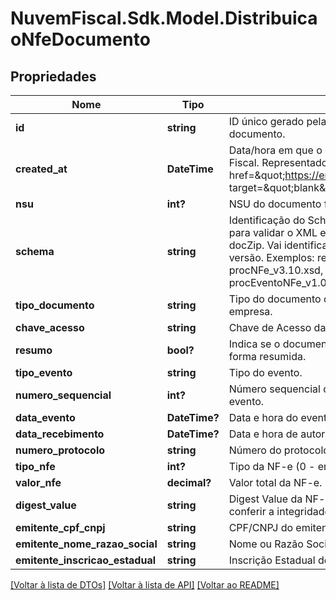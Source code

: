 # NuvemFiscal.Sdk.Model.DistribuicaoNfeDocumento

## Propriedades

Nome | Tipo | Descrição | Comentários
------------ | ------------- | ------------- | -------------
**id** | **string** | ID único gerado pela Nuvem Fiscal para identificar o documento. | 
**created_at** | **DateTime** | Data/hora em que o documento foi criado na Nuvem Fiscal. Representado no formato &lt;a href&#x3D;\&quot;https://en.wikipedia.org/wiki/ISO_8601\&quot; target&#x3D;\&quot;blank\&quot;&gt;&#x60;ISO 8601&#x60;&lt;/a&gt;. | [optional] 
**nsu** | **int?** | NSU do documento fiscal. | [optional] 
**schema** | **string** | Identificação do Schema XML que será utilizado para validar o XML existente no conteúdo da tag docZip. Vai identificar o tipo do documento e sua versão. Exemplos: resNFe_v1.00.xsd, procNFe_v3.10.xsd, resEvento_1.00.xsd, procEventoNFe_v1.00.xsd. | 
**tipo_documento** | **string** | Tipo do documento de interesse da pessoa ou empresa. | [optional] 
**chave_acesso** | **string** | Chave de Acesso da NF-e. | [optional] 
**resumo** | **bool?** | Indica se o documento distribuído está em sua forma resumida. | [optional] 
**tipo_evento** | **string** | Tipo do evento. | [optional] 
**numero_sequencial** | **int?** | Número sequencial do evento para o mesmo tipo de evento. | [optional] 
**data_evento** | **DateTime?** | Data e hora do evento. | [optional] 
**data_recebimento** | **DateTime?** | Data e hora de autorização do evento. | [optional] 
**numero_protocolo** | **string** | Número do protocolo de autorização. | [optional] 
**tipo_nfe** | **int?** | Tipo da NF-e (0 - entrada; 1 - saída). | [optional] 
**valor_nfe** | **decimal?** | Valor total da NF-e. | [optional] 
**digest_value** | **string** | Digest Value da NF-e processada. Utilizado para conferir a integridade da NF-e original. | [optional] 
**emitente_cpf_cnpj** | **string** | CPF/CNPJ do emitente. | [optional] 
**emitente_nome_razao_social** | **string** | Nome ou Razão Social do emitente. | [optional] 
**emitente_inscricao_estadual** | **string** | Inscrição Estadual do emitente. | [optional] 

[[Voltar à lista de DTOs]](../README.md#documentation-for-models) [[Voltar à lista de API]](../README.md#documentation-for-api-endpoints) [[Voltar ao README]](../README.md)

